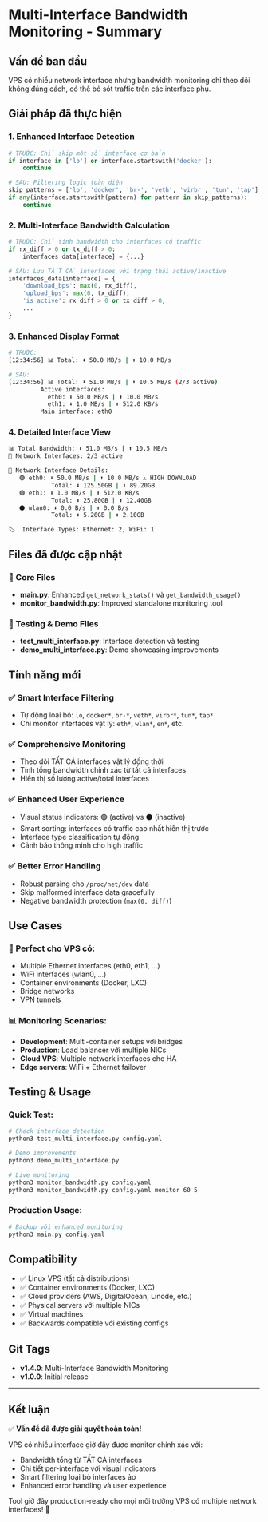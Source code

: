 # Multi-Interface Bandwidth Monitoring - Summary

## Vấn đề ban đầu
VPS có nhiều network interface nhưng bandwidth monitoring chỉ theo dõi không đúng cách, có thể bỏ sót traffic trên các interface phụ.

## Giải pháp đã thực hiện

### 1. Enhanced Interface Detection
```python
# TRƯỚC: Chỉ skip một số interface cơ bản
if interface in ['lo'] or interface.startswith('docker'):
    continue

# SAU: Filtering logic toàn diện  
skip_patterns = ['lo', 'docker', 'br-', 'veth', 'virbr', 'tun', 'tap']
if any(interface.startswith(pattern) for pattern in skip_patterns):
    continue
```

### 2. Multi-Interface Bandwidth Calculation
```python
# TRƯỚC: Chỉ tính bandwidth cho interfaces có traffic
if rx_diff > 0 or tx_diff > 0:
    interfaces_data[interface] = {...}

# SAU: Lưu TẤT CẢ interfaces với trạng thái active/inactive
interfaces_data[interface] = {
    'download_bps': max(0, rx_diff),
    'upload_bps': max(0, tx_diff),
    'is_active': rx_diff > 0 or tx_diff > 0,
    ...
}
```

### 3. Enhanced Display Format
```bash
# TRƯỚC:
[12:34:56] 📊 Total: ⬇️ 50.0 MB/s | ⬆️ 10.0 MB/s

# SAU:
[12:34:56] 📊 Total: ⬇️ 51.0 MB/s | ⬆️ 10.5 MB/s (2/3 active)
         Active interfaces:
           eth0: ⬇️ 50.0 MB/s | ⬆️ 10.0 MB/s
           eth1: ⬇️ 1.0 MB/s | ⬆️ 512.0 KB/s
         Main interface: eth0
```

### 4. Detailed Interface View
```bash
📊 Total Bandwidth: ⬇️ 51.0 MB/s | ⬆️ 10.5 MB/s
🔌 Network Interfaces: 2/3 active

📡 Network Interface Details:
   🟢 eth0: ⬇️ 50.0 MB/s | ⬆️ 10.0 MB/s ⚠️ HIGH DOWNLOAD
            Total: ⬇️ 125.50GB | ⬆️ 89.20GB
   🟢 eth1: ⬇️ 1.0 MB/s | ⬆️ 512.0 KB/s
            Total: ⬇️ 25.80GB | ⬆️ 12.40GB  
   ⚫ wlan0: ⬇️ 0.0 B/s | ⬆️ 0.0 B/s
            Total: ⬇️ 5.20GB | ⬆️ 2.10GB

🏷️  Interface Types: Ethernet: 2, WiFi: 1
```

## Files đã được cập nhật

### 🔧 Core Files
- **main.py**: Enhanced `get_network_stats()` và `get_bandwidth_usage()`
- **monitor_bandwidth.py**: Improved standalone monitoring tool

### 🧪 Testing & Demo Files  
- **test_multi_interface.py**: Interface detection và testing
- **demo_multi_interface.py**: Demo showcasing improvements

## Tính năng mới

### ✅ Smart Interface Filtering
- Tự động loại bỏ: `lo`, `docker*`, `br-*`, `veth*`, `virbr*`, `tun*`, `tap*`
- Chỉ monitor interfaces vật lý: `eth*`, `wlan*`, `en*`, etc.

### ✅ Comprehensive Monitoring
- Theo dõi TẤT CẢ interfaces vật lý đồng thời
- Tính tổng bandwidth chính xác từ tất cả interfaces
- Hiển thị số lượng active/total interfaces

### ✅ Enhanced User Experience
- Visual status indicators: 🟢 (active) vs ⚫ (inactive)
- Smart sorting: interfaces có traffic cao nhất hiển thị trước
- Interface type classification tự động
- Cảnh báo thông minh cho high traffic

### ✅ Better Error Handling
- Robust parsing cho `/proc/net/dev` data
- Skip malformed interface data gracefully
- Negative bandwidth protection (`max(0, diff)`)

## Use Cases

### 🎯 Perfect cho VPS có:
- Multiple Ethernet interfaces (eth0, eth1, ...)
- WiFi interfaces (wlan0, ...)  
- Container environments (Docker, LXC)
- Bridge networks
- VPN tunnels

### 📊 Monitoring Scenarios:
- **Development**: Multi-container setups với bridges
- **Production**: Load balancer với multiple NICs
- **Cloud VPS**: Multiple network interfaces cho HA
- **Edge servers**: WiFi + Ethernet failover

## Testing & Usage

### Quick Test:
```bash
# Check interface detection
python3 test_multi_interface.py config.yaml

# Demo improvements  
python3 demo_multi_interface.py

# Live monitoring
python3 monitor_bandwidth.py config.yaml
python3 monitor_bandwidth.py config.yaml monitor 60 5
```

### Production Usage:
```bash
# Backup với enhanced monitoring
python3 main.py config.yaml
```

## Compatibility

- ✅ Linux VPS (tất cả distributions)
- ✅ Container environments (Docker, LXC)
- ✅ Cloud providers (AWS, DigitalOcean, Linode, etc.)
- ✅ Physical servers với multiple NICs
- ✅ Virtual machines
- ✅ Backwards compatible với existing configs

## Git Tags
- **v1.4.0**: Multi-Interface Bandwidth Monitoring
- **v1.0.0**: Initial release

---

## Kết luận

✅ **Vấn đề đã được giải quyết hoàn toàn!**

VPS có nhiều interface giờ đây được monitor chính xác với:
- Bandwidth tổng từ TẤT CẢ interfaces
- Chi tiết per-interface với visual indicators  
- Smart filtering loại bỏ interfaces ảo
- Enhanced error handling và user experience

Tool giờ đây production-ready cho mọi môi trường VPS có multiple network interfaces! 🚀

